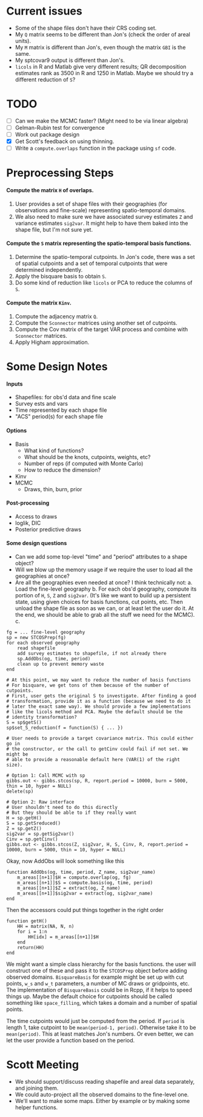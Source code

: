 # Current issues
* Some of the shape files don't have their CRS coding set.
* My `Q` matrix seems to be different than Jon's (check the order of areal units).
* My `M` matrix is different than Jon's, even though the matrix `GBI` is the same.
* My sptcovar9 output is different than Jon's.
* `licols` in R and Matlab give very different results; QR decomposition estimates
  rank as 3500 in R and 1250 in Matlab. Maybe we should try a different reduction
  of `S`?

# TODO
- [ ] Can we make the MCMC faster? (Might need to be via linear algebra)
- [ ] Gelman-Rubin test for convergence
- [ ] Work out package design
- [x] Get Scott's feedback on using thinning.
- [ ] Write a `compute.overlaps` function in the package using `sf` code.

# Preprocessing Steps
#### Compute the matrix `H` of overlaps.
1. User provides a set of shape files with their geographies (for observations
   and fine-scale) representing spatio-temporal domains.
2. We also need to make sure we have associated survey estimates `Z` and
   variance estimates `sig2var`. It might help to have them baked into the
   shape file, but I'm not sure yet.

#### Compute the `S` matrix representing the spatio-temporal basis functions.
1. Determine the spatio-temporal cutpoints. In Jon's code, there was a set
   of spatial cutpoints and a set of temporal cutpoints that were determined
   independently.
2. Apply the bisquare basis to obtain `S`.
3. Do some kind of reduction like `licols` or PCA to reduce the columns
   of `S`.

#### Compute the matrix `Kinv`.
1. Compute the adjacency matrix `Q`.
2. Compute the `Sconnector` matrices using another set of cutpoints.
3. Compute the Cov matrix of the target VAR process and combine with
  `Sconnector` matrices.
4. Apply Higham approximation.

# Some Design Notes

#### Inputs
* Shapefiles: for obs'd data and fine scale
* Survey ests and vars
* Time represented by each shape file
* "ACS" period(s) for each shape file

#### Options
* Basis
    - What kind of functions?
    - What should be the knots, cutpoints, weights, etc?
    - Number of reps (if computed with Monte Carlo)
    - How to reduce the dimension?
* Kinv
* MCMC
    - Draws, thin, burn, prior

#### Post-processing
* Access to draws
* loglik, DIC
* Posterior predictive draws

#### Some design questions
* Can we add some top-level "time" and "period" attributes to a shape object?
* Will we blow up the memory usage if we require the user to load all the geographies at once?
* Are all the geographies even needed at once? I think technically not:
    a. Load the fine-level geography
    b. For each obs'd geography, compute its portion of `H`, `S`, `Z` and
       `sig2var`. (It's like we want to build up a persistent state, using
       given choices for basis functions, cut points, etc. Then unload the
       shape file as soon as we can, or at least let the user do it. At the
       end, we should be able to grab all the stuff we need for the MCMC).
    c. 
    
    
```
fg = ... fine-level geography
sp = new STCOSPrep(fg)
for each observed geography
	read shapefile
	add survey estimates to shapefile, if not already there
	sp.AddObs(og, time, period)
	clean up to prevent memory waste
end

# At this point, we may want to reduce the number of basis functions
# For bisquare, we get tons of them because of the number of cutpoints.
# First, user gets the original S to investigate. After finding a good
# transformation, provide it as a function (because we need to do it
# later the exact same way). We should provide a few implementations
# like the licols method and PCA. Maybe the default should be the
# identity transformation?
S = sp$getS()
sp$set_S_reduction(f = function(S) { ... })

# User needs to provide a target covariance matrix. This could either go in
# the constructor, or the call to getCinv could fail if not set. We might be
# able to provide a reasonable default here (VAR(1) of the right size).

# Option 1: Call MCMC with sp
gibbs.out <- gibbs.stcos(sp, R, report.period = 10000, burn = 5000, thin = 10, hyper = NULL)
delete(sp)

# Option 2: Raw interface
# User shouldn't need to do this directly
# But they should be able to if they really want
H = sp.getH()
S = sp.getSreduced()
Z = sp.getZ()
sig2var = sp.getSig2var()
Cinv = sp.getCinv()
gibbs.out <- gibbs.stcos(Z, sig2var, H, S, Cinv, R, report.period = 10000, burn = 5000, thin = 10, hyper = NULL)
```

Okay, now AddObs will look something like this
```
function AddObs(og, time, period, Z_name, sig2var_name)
	m_areas[[n+1]]$H = compute.overlap(og, fg)
	m_areas[[n+1]]$S = compute.basis(og, time, period)
	m_areas[[n+1]]$Z = extract(og, Z_name)
	m_areas[[n+1]]$sig2var = extract(og, sig2var_name)
end
```

Then the accessors could put things together in the right order
```
function getH()
	HH = matrix(NA, N, n)
	for i = 1:n
		HH[idx] = m_areas[[n+1]]$H
	end
	return(HH)
end
```

We might want a simple class hierarchy for the basis functions. the user will
construct one of these and pass it to the `STCOSPrep` object before adding
observed domains. `BisquareBasis` for example might be set up with cut points,
`w_s` and `w_t` parameters, a number of MC draws or gridpoints, etc. The
implementation of `BisquareBasis` could be in Rcpp, if it helps to speed things up.
Maybe the default choice for cutpoints should be called something like
`space_filling`, which takes a domain and a number of spatial points.

The time cutpoints would just be computed from the period. If `period` is
length 1, take cutpoint to be `mean(period-1, period)`. Otherwise take it
to be `mean(period)`. This at least matches Jon's numbers. Or even better,
we can let the user provide a function based on the period.


# Scott Meeting
* We should support/discuss reading shapefile and areal data separately, and joining them.
* We could auto-project all the observed domains to the fine-level one.
* We'll want to make some maps. Either by example or by making some helper functions.
